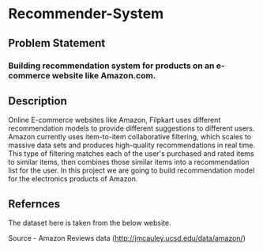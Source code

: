 # Recommender-System

## Problem Statement <BR>

### Building recommendation system for products on an e-commerce website like Amazon.com. <BR>

## Description<BR>

Online E-commerce websites like Amazon, Filpkart uses different recommendation models to provide different suggestions to different users. Amazon currently uses item-to-item collaborative filtering, which scales to massive data sets and produces high-quality recommendations in real time. This type of filtering matches each of the user's purchased and rated items to similar items, then combines those similar items into a recommendation list for the user. In this project we are going to build recommendation model for the electronics products of Amazon.

## Refernces<BR>
The dataset here is taken from the below website.<BR>

Source - Amazon Reviews data (http://jmcauley.ucsd.edu/data/amazon/)
